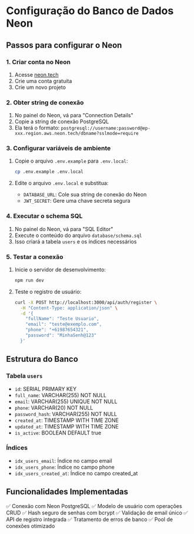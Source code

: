 # Configuração do Banco de Dados Neon

## Passos para configurar o Neon

### 1. Criar conta no Neon
1. Acesse [neon.tech](https://neon.tech)
2. Crie uma conta gratuita
3. Crie um novo projeto

### 2. Obter string de conexão
1. No painel do Neon, vá para "Connection Details"
2. Copie a string de conexão PostgreSQL
3. Ela terá o formato: `postgresql://username:password@ep-xxx.region.aws.neon.tech/dbname?sslmode=require`

### 3. Configurar variáveis de ambiente
1. Copie o arquivo `.env.example` para `.env.local`:
   ```bash
   cp .env.example .env.local
   ```

2. Edite o arquivo `.env.local` e substitua:
   - `DATABASE_URL`: Cole sua string de conexão do Neon
   - `JWT_SECRET`: Gere uma chave secreta segura

### 4. Executar o schema SQL
1. No painel do Neon, vá para "SQL Editor"
2. Execute o conteúdo do arquivo `database/schema.sql`
3. Isso criará a tabela `users` e os índices necessários

### 5. Testar a conexão
1. Inicie o servidor de desenvolvimento:
   ```bash
   npm run dev
   ```

2. Teste o registro de usuário:
   ```bash
   curl -X POST http://localhost:3000/api/auth/register \
     -H "Content-Type: application/json" \
     -d '{
       "fullName": "Teste Usuario",
       "email": "teste@exemplo.com",
       "phone": "+61987654321",
       "password": "MinhaSenh@123"
     }'
   ```

## Estrutura do Banco

### Tabela `users`
- `id`: SERIAL PRIMARY KEY
- `full_name`: VARCHAR(255) NOT NULL
- `email`: VARCHAR(255) UNIQUE NOT NULL
- `phone`: VARCHAR(20) NOT NULL
- `password_hash`: VARCHAR(255) NOT NULL
- `created_at`: TIMESTAMP WITH TIME ZONE
- `updated_at`: TIMESTAMP WITH TIME ZONE
- `is_active`: BOOLEAN DEFAULT true

### Índices
- `idx_users_email`: Índice no campo email
- `idx_users_phone`: Índice no campo phone
- `idx_users_created_at`: Índice no campo created_at

## Funcionalidades Implementadas

✅ Conexão com Neon PostgreSQL
✅ Modelo de usuário com operações CRUD
✅ Hash seguro de senhas com bcrypt
✅ Validação de email único
✅ API de registro integrada
✅ Tratamento de erros de banco
✅ Pool de conexões otimizado
